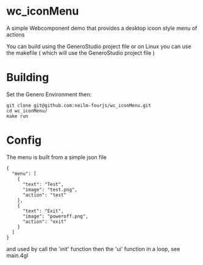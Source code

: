 # wc_iconMenu
A simple Webcomponent demo that provides a desktop icoon style menu of actions

You can build using the GeneroStudio project file or on Linux you can use the makefile ( which will use the GeneroStudio project file )

# Building
Set the Genero Environment then:
```
git clone git@github.com:neilm-fourjs/wc_iconMenu.git
cd wc_iconMenu/
make run
```

# Config
The menu is built from a simple json file
```
{
  "menu": [
    {
      "text": "Test",
      "image": "test.png",
      "action": "test"
    },
    {
      "text": "Exit",
      "image": "poweroff.png",
      "action": "exit"
    }
  ]
}
```

and used by call the 'init' function then the 'ui' function in a loop, see main.4gl
